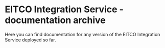 
# EITCO Integration Service - documentation archive

Here you can find documentation for any version of the EITCO Integration Service deployed so far.


